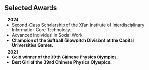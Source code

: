 ## Selected Awards

<h4 style="margin:0 10px 0;">2024</h4>

<ul style="margin:0 0 5px;">
  <li><a><autocolor>Second-Class Scholarship of the Xi’an Institute of Interdisciplinary Information Core Technology.</autocolor></a></li>
  <li><a><autocolor>Advanced Individual in Social Work.</autocolor></a><strong> 
  <li><a><autocolor>Champion of the Softball (Slowpitch Division) at the Capital Universities Games.</autocolor></a><strong> 
</ul>

<h4 style="margin:0 10px 0;">2023</h4>

<ul style="margin:0 0 5px;">
  <li><a><autocolor>Gold winner of the 39th Chinese Physics Olympics.</autocolor></a></li>
  <li><a><autocolor>Best Girl of the 39nd Chinese Physics Olympics.</autocolor></a></li>
</ul>

